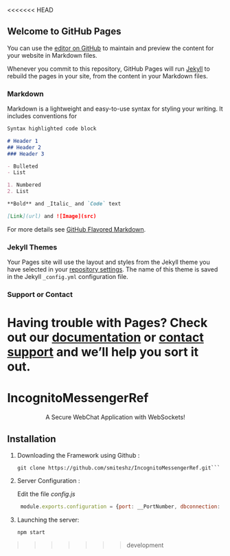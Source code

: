 <<<<<<< HEAD
## Welcome to GitHub Pages

You can use the [editor on GitHub](https://github.com/smiteshz/IncognitoMessengerRef/edit/master/README.md) to maintain and preview the content for your website in Markdown files.

Whenever you commit to this repository, GitHub Pages will run [Jekyll](https://jekyllrb.com/) to rebuild the pages in your site, from the content in your Markdown files.

### Markdown

Markdown is a lightweight and easy-to-use syntax for styling your writing. It includes conventions for

```markdown
Syntax highlighted code block

# Header 1
## Header 2
### Header 3

- Bulleted
- List

1. Numbered
2. List

**Bold** and _Italic_ and `Code` text

[Link](url) and ![Image](src)
```

For more details see [GitHub Flavored Markdown](https://guides.github.com/features/mastering-markdown/).

### Jekyll Themes

Your Pages site will use the layout and styles from the Jekyll theme you have selected in your [repository settings](https://github.com/smiteshz/IncognitoMessengerRef/settings). The name of this theme is saved in the Jekyll `_config.yml` configuration file.

### Support or Contact

Having trouble with Pages? Check out our [documentation](https://help.github.com/categories/github-pages-basics/) or [contact support](https://github.com/contact) and we’ll help you sort it out.
=======
# IncognitoMessengerRef
<div align = "Center">A Secure WebChat Application with WebSockets!</div>

## Installation

1. Downloading the Framework using Github :

    ``` shell
    git clone https://github.com/smiteshz/IncognitoMessengerRef.git```

2. Server Configuration :

    Edit the file *config.js* 
    ```javascript
     module.exports.configuration = {port: __PortNumber, dbconnection: "mongodb://__server:__port/__database"};
     ```

3. Launching the server:

    ```shell
    npm start 
    ```

>>>>>>> development
